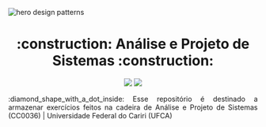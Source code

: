 ![hero design patterns](https://user-images.githubusercontent.com/72557256/192650799-00afe50c-847f-43a4-bafd-4f35f3204eca.png)


<h1 align="center">:construction: Análise e Projeto de Sistemas :construction:</h1>

<p align="center">
<img src="https://img.shields.io/static/v1?label=LINGUAGEM&message=JAVA&color=orange&style=for-the-badge&logo=java"/>
<img src="http://img.shields.io/static/v1?label=STATUS&message=EM%20DESENVOLVIMENTO&color=purple&style=for-the-badge"/>
</p>

<p align="justify">:diamond_shape_with_a_dot_inside: Esse repositório é destinado a armazenar exercícios feitos na cadeira de Análise e Projeto de Sistemas (CC0036) | Universidade Federal do Cariri (UFCA)</p>
